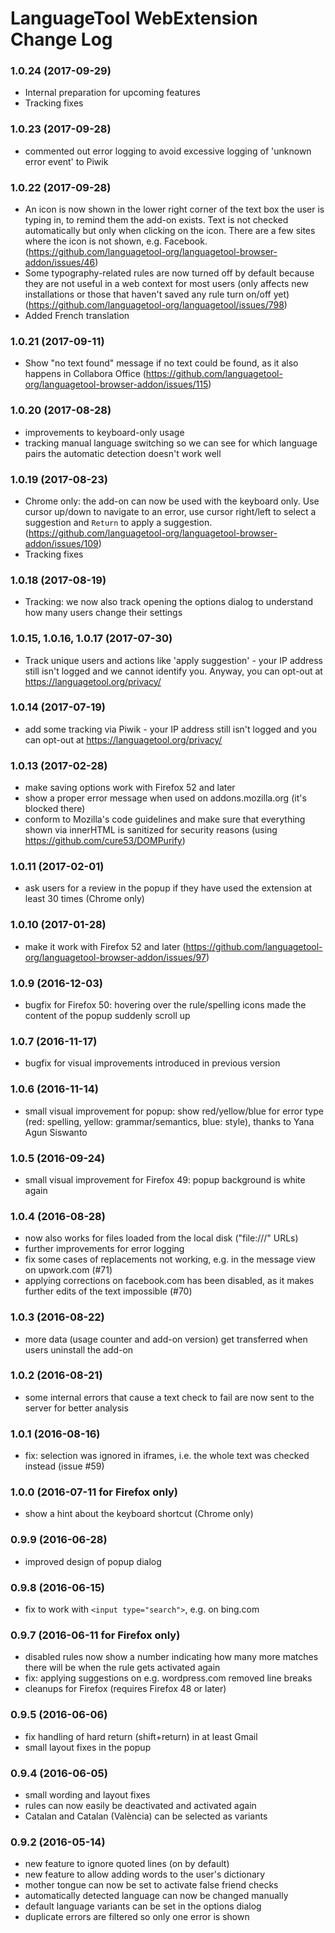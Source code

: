 # LanguageTool WebExtension Change Log

### 1.0.24 (2017-09-29)
  * Internal preparation for upcoming features
  * Tracking fixes
  
### 1.0.23 (2017-09-28)
  * commented out error logging to avoid excessive logging of 'unknown error event'
    to Piwik
  
### 1.0.22 (2017-09-28)
  * An icon is now shown in the lower right corner of the text box the user is typing in,
    to remind them the add-on exists. Text is not checked automatically but only when
    clicking on the icon. There are a few sites where the icon is not shown, e.g. Facebook.
    (https://github.com/languagetool-org/languagetool-browser-addon/issues/46)
  * Some typography-related rules are now turned off by default because they are not useful
    in a web context for most users (only affects new installations or those that haven't
    saved any rule turn on/off yet)
    (https://github.com/languagetool-org/languagetool/issues/798)
  * Added French translation

### 1.0.21 (2017-09-11)
  * Show "no text found" message if no text could be found, as it also
    happens in Collabora Office
    (https://github.com/languagetool-org/languagetool-browser-addon/issues/115)

### 1.0.20 (2017-08-28)
  * improvements to keyboard-only usage
  * tracking manual language switching so we can see for which language pairs the
    automatic detection doesn't work well

### 1.0.19 (2017-08-23)
  * Chrome only: the add-on can now be used with the keyboard only. Use
    cursor up/down to navigate to an error, use cursor right/left to
    select a suggestion and `Return` to apply a suggestion.
    (https://github.com/languagetool-org/languagetool-browser-addon/issues/109)
  * Tracking fixes
  
### 1.0.18 (2017-08-19)
  * Tracking: we now also track opening the options dialog to understand
    how many users change their settings
  
### 1.0.15, 1.0.16, 1.0.17 (2017-07-30)
  * Track unique users and actions like 'apply suggestion' - your IP address still
    isn't logged and we cannot identify you.
    Anyway, you can opt-out at https://languagetool.org/privacy/
  
### 1.0.14 (2017-07-19)
  * add some tracking via Piwik - your IP address still isn't logged and you can
    opt-out at https://languagetool.org/privacy/
  
### 1.0.13 (2017-02-28)
  * make saving options work with Firefox 52 and later
  * show a proper error message when used on addons.mozilla.org (it's blocked there)
  * conform to Mozilla's code guidelines and make sure that everything
    shown via innerHTML is sanitized for security reasons (using
    https://github.com/cure53/DOMPurify)
 
### 1.0.11 (2017-02-01)
  * ask users for a review in the popup if they have used
    the extension at least 30 times (Chrome only) 

### 1.0.10 (2017-01-28)
  * make it work with Firefox 52 and later
    (https://github.com/languagetool-org/languagetool-browser-addon/issues/97)

### 1.0.9 (2016-12-03)
  * bugfix for Firefox 50: hovering over the rule/spelling icons
    made the content of the popup suddenly scroll up

### 1.0.7 (2016-11-17)
  * bugfix for visual improvements introduced in previous version

### 1.0.6 (2016-11-14)
  * small visual improvement for popup: show red/yellow/blue for error
    type (red: spelling, yellow: grammar/semantics, blue: style), thanks
    to Yana Agun Siswanto

### 1.0.5 (2016-09-24)
  * small visual improvement for Firefox 49: popup background is white again

### 1.0.4 (2016-08-28)
  * now also works for files loaded from the local disk ("file:///" URLs)
  * further improvements for error logging
  * fix some cases of replacements not working, e.g. in the message view
    on upwork.com (#71)
  * applying corrections on facebook.com has been disabled, as it makes
    further edits of the text impossible (#70)

### 1.0.3 (2016-08-22)
  * more data (usage counter and add-on version) get transferred when users
    uninstall the add-on

### 1.0.2 (2016-08-21)
  * some internal errors that cause a text check to fail are now sent to the
    server for better analysis

### 1.0.1 (2016-08-16)
  * fix: selection was ignored in iframes, i.e. the whole text was checked
    instead (issue #59)

### 1.0.0 (2016-07-11 for Firefox only)
  * show a hint about the keyboard shortcut (Chrome only)
  
### 0.9.9 (2016-06-28)
  * improved design of popup dialog

### 0.9.8 (2016-06-15)
  * fix to work with `<input type="search">`, e.g. on bing.com
  
### 0.9.7 (2016-06-11 for Firefox only)
  * disabled rules now show a number indicating how many more matches there
    will be when the rule gets activated again
  * fix: applying suggestions on e.g. wordpress.com removed line breaks
  * cleanups for Firefox (requires Firefox 48 or later)

### 0.9.5 (2016-06-06)
  * fix handling of hard return (shift+return) in at least Gmail
  * small layout fixes in the popup

### 0.9.4 (2016-06-05)
  * small wording and layout fixes
  * rules can now easily be deactivated and activated again
  * Catalan and Catalan (València) can be selected as variants
  
### 0.9.2 (2016-05-14)
  * new feature to ignore quoted lines (on by default)
  * new feature to allow adding words to the user's dictionary
  * mother tongue can now be set to activate false friend checks
  * automatically detected language can now be changed manually
  * default language variants can be set in the options dialog
  * duplicate errors are filtered so only one error is shown
  
